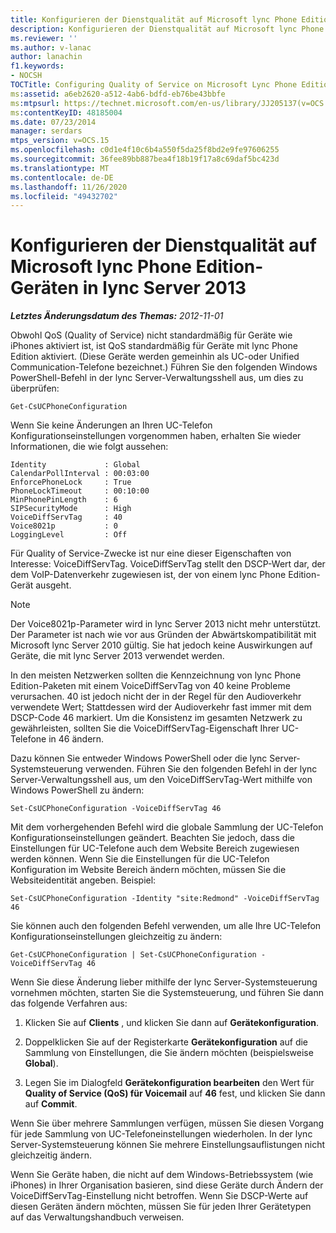 ```yaml
---
title: Konfigurieren der Dienstqualität auf Microsoft lync Phone Edition-Geräten
description: Konfigurieren der Dienstqualität auf Microsoft lync Phone Edition-Geräten.
ms.reviewer: ''
ms.author: v-lanac
author: lanachin
f1.keywords:
- NOCSH
TOCTitle: Configuring Quality of Service on Microsoft Lync Phone Edition devices
ms:assetid: a6eb2620-a512-4ab6-bdfd-eb76be43bbfe
ms:mtpsurl: https://technet.microsoft.com/en-us/library/JJ205137(v=OCS.15)
ms:contentKeyID: 48185004
ms.date: 07/23/2014
manager: serdars
mtps_version: v=OCS.15
ms.openlocfilehash: c0d1e4f10c6b4a550f5da25f8bd2e9fe97606255
ms.sourcegitcommit: 36fee89bb887bea4f18b19f17a8c69daf5bc423d
ms.translationtype: MT
ms.contentlocale: de-DE
ms.lasthandoff: 11/26/2020
ms.locfileid: "49432702"
---
```

# <a name="configuring-quality-of-service-on-microsoft-lync-phone-edition-devices-in-lync-server-2013"></a>Konfigurieren der Dienstqualität auf Microsoft lync Phone Edition-Geräten in lync Server 2013

<div data-xmlns="http://www.w3.org/1999/xhtml">

<div class="topic" data-xmlns="http://www.w3.org/1999/xhtml" data-msxsl="urn:schemas-microsoft-com:xslt" data-cs="https://msdn.microsoft.com/">

<div data-asp="https://msdn2.microsoft.com/asp">



</div>

<div id="mainSection">

<div id="mainBody">

<span> </span>

_**Letztes Änderungsdatum des Themas:** 2012-11-01_

Obwohl QoS (Quality of Service) nicht standardmäßig für Geräte wie iPhones aktiviert ist, ist QoS standardmäßig für Geräte mit lync Phone Edition aktiviert. (Diese Geräte werden gemeinhin als UC-oder Unified Communication-Telefone bezeichnet.) Führen Sie den folgenden Windows PowerShell-Befehl in der lync Server-Verwaltungsshell aus, um dies zu überprüfen:

    Get-CsUCPhoneConfiguration

Wenn Sie keine Änderungen an Ihren UC-Telefon Konfigurationseinstellungen vorgenommen haben, erhalten Sie wieder Informationen, die wie folgt aussehen:

    Identity             : Global
    CalendarPollInterval : 00:03:00
    EnforcePhoneLock     : True
    PhoneLockTimeout     : 00:10:00
    MinPhonePinLength    : 6
    SIPSecurityMode      : High
    VoiceDiffServTag     : 40
    Voice8021p           : 0
    LoggingLevel         : Off

Für Quality of Service-Zwecke ist nur eine dieser Eigenschaften von Interesse: VoiceDiffServTag. VoiceDiffServTag stellt den DSCP-Wert dar, der dem VoIP-Datenverkehr zugewiesen ist, der von einem lync Phone Edition-Gerät ausgeht.

<div>


> [!NOTE]
> Der Voice8021p-Parameter wird in lync Server 2013 nicht mehr unterstützt. Der Parameter ist nach wie vor aus Gründen der Abwärtskompatibilität mit Microsoft lync Server 2010 gültig. Sie hat jedoch keine Auswirkungen auf Geräte, die mit lync Server 2013 verwendet werden.



</div>

In den meisten Netzwerken sollten die Kennzeichnung von lync Phone Edition-Paketen mit einem VoiceDiffServTag von 40 keine Probleme verursachen. 40 ist jedoch nicht der in der Regel für den Audioverkehr verwendete Wert; Stattdessen wird der Audioverkehr fast immer mit dem DSCP-Code 46 markiert. Um die Konsistenz im gesamten Netzwerk zu gewährleisten, sollten Sie die VoiceDiffServTag-Eigenschaft Ihrer UC-Telefone in 46 ändern.

Dazu können Sie entweder Windows PowerShell oder die lync Server-Systemsteuerung verwenden. Führen Sie den folgenden Befehl in der lync Server-Verwaltungsshell aus, um den VoiceDiffServTag-Wert mithilfe von Windows PowerShell zu ändern:

    Set-CsUCPhoneConfiguration -VoiceDiffServTag 46

Mit dem vorhergehenden Befehl wird die globale Sammlung der UC-Telefon Konfigurationseinstellungen geändert. Beachten Sie jedoch, dass die Einstellungen für UC-Telefone auch dem Website Bereich zugewiesen werden können. Wenn Sie die Einstellungen für die UC-Telefon Konfiguration im Website Bereich ändern möchten, müssen Sie die Websiteidentität angeben. Beispiel:

    Set-CsUCPhoneConfiguration -Identity "site:Redmond" -VoiceDiffServTag 46

Sie können auch den folgenden Befehl verwenden, um alle Ihre UC-Telefon Konfigurationseinstellungen gleichzeitig zu ändern:

    Get-CsUCPhoneConfiguration | Set-CsUCPhoneConfiguration -VoiceDiffServTag 46

Wenn Sie diese Änderung lieber mithilfe der lync Server-Systemsteuerung vornehmen möchten, starten Sie die Systemsteuerung, und führen Sie dann das folgende Verfahren aus:

1.  Klicken Sie auf **Clients** , und klicken Sie dann auf **Gerätekonfiguration**.

2.  Doppelklicken Sie auf der Registerkarte **Gerätekonfiguration** auf die Sammlung von Einstellungen, die Sie ändern möchten (beispielsweise **Global**).

3.  Legen Sie im Dialogfeld **Gerätekonfiguration bearbeiten** den Wert für **Quality of Service (QoS) für Voicemail** auf **46** fest, und klicken Sie dann auf **Commit**.

Wenn Sie über mehrere Sammlungen verfügen, müssen Sie diesen Vorgang für jede Sammlung von UC-Telefoneinstellungen wiederholen. In der lync Server-Systemsteuerung können Sie mehrere Einstellungsauflistungen nicht gleichzeitig ändern.

Wenn Sie Geräte haben, die nicht auf dem Windows-Betriebssystem (wie iPhones) in Ihrer Organisation basieren, sind diese Geräte durch Ändern der VoiceDiffServTag-Einstellung nicht betroffen. Wenn Sie DSCP-Werte auf diesen Geräten ändern möchten, müssen Sie für jeden Ihrer Gerätetypen auf das Verwaltungshandbuch verweisen.

</div>

<span> </span>

</div>

</div>

</div>


